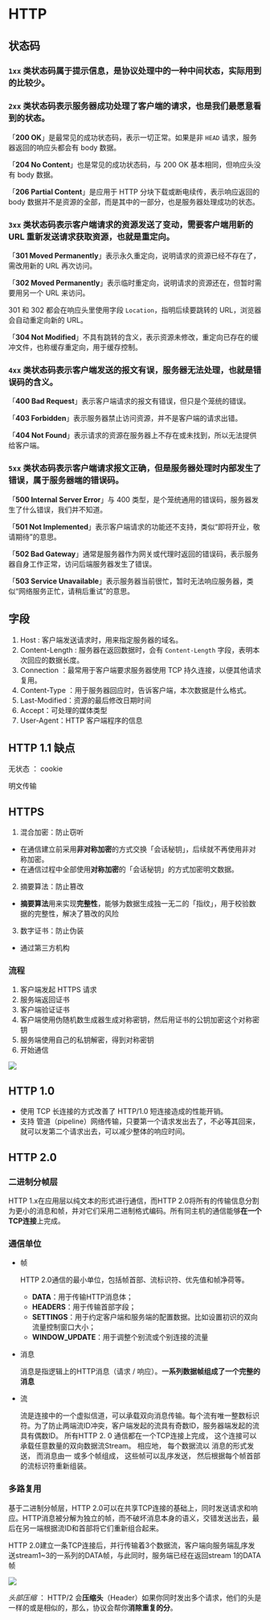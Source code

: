 # HTTP 

## 状态码

### `1xx` 类状态码属于**提示信息**，是协议处理中的一种中间状态，实际用到的比较少。

### `2xx` 类状态码表示服务器**成功**处理了客户端的请求，也是我们最愿意看到的状态。

「**200 OK**」是最常见的成功状态码，表示一切正常。如果是非 `HEAD` 请求，服务器返回的响应头都会有 body 数据。

「**204 No Content**」也是常见的成功状态码，与 200 OK 基本相同，但响应头没有 body 数据。

「**206 Partial Content**」是应用于 HTTP 分块下载或断电续传，表示响应返回的 body 数据并不是资源的全部，而是其中的一部分，也是服务器处理成功的状态。

### `3xx` 类状态码表示客户端请求的资源发送了变动，需要客户端用新的 URL 重新发送请求获取资源，也就是**重定向**。

「**301 Moved Permanently**」表示永久重定向，说明请求的资源已经不存在了，需改用新的 URL 再次访问。

「**302 Moved Permanently**」表示临时重定向，说明请求的资源还在，但暂时需要用另一个 URL 来访问。

301 和 302 都会在响应头里使用字段 `Location`，指明后续要跳转的 URL，浏览器会自动重定向新的 URL。

「**304 Not Modified**」不具有跳转的含义，表示资源未修改，重定向已存在的缓冲文件，也称缓存重定向，用于缓存控制。

### `4xx` 类状态码表示客户端发送的**报文有误**，服务器无法处理，也就是错误码的含义。

「**400 Bad Request**」表示客户端请求的报文有错误，但只是个笼统的错误。

「**403 Forbidden**」表示服务器禁止访问资源，并不是客户端的请求出错。

「**404 Not Found**」表示请求的资源在服务器上不存在或未找到，所以无法提供给客户端。

### `5xx` 类状态码表示客户端请求报文正确，但是**服务器处理时内部发生了错误**，属于服务器端的错误码。

「**500 Internal Server Error**」与 400 类型，是个笼统通用的错误码，服务器发生了什么错误，我们并不知道。

「**501 Not Implemented**」表示客户端请求的功能还不支持，类似“即将开业，敬请期待”的意思。

「**502 Bad Gateway**」通常是服务器作为网关或代理时返回的错误码，表示服务器自身工作正常，访问后端服务器发生了错误。

「**503 Service Unavailable**」表示服务器当前很忙，暂时无法响应服务器，类似“网络服务正忙，请稍后重试”的意思。



## 字段

1. Host : 客户端发送请求时，用来指定服务器的域名。
2. Content-Length : 服务器在返回数据时，会有 `Content-Length` 字段，表明本次回应的数据长度。
3. Connection  ：最常用于客户端要求服务器使用 TCP 持久连接，以便其他请求复用。
4. Content-Type  ：用于服务器回应时，告诉客户端，本次数据是什么格式。
5. Last-Modified：资源的最后修改日期时间
6. Accept：可处理的媒体类型
7. User-Agent：HTTP 客户端程序的信息



## HTTP 1.1 缺点

无状态 ： cookie

明文传输



## HTTPS

1. 混合加密：防止窃听

- 在通信建立前采用**非对称加密**的方式交换「会话秘钥」，后续就不再使用非对称加密。
- 在通信过程中全部使用**对称加密**的「会话秘钥」的方式加密明文数据。

2. 摘要算法：防止篡改

- **摘要算法**用来实现**完整性**，能够为数据生成独一无二的「指纹」，用于校验数据的完整性，解决了篡改的风险

3. 数字证书：防止伪装

- 通过第三方机构

### 流程

1. 客户端发起 HTTPS 请求
2. 服务端返回证书
3. 客户端验证证书
4. 客户端使用伪随机数生成器生成对称密钥，然后用证书的公钥加密这个对称密钥
5. 服务端使用自己的私钥解密，得到对称密钥
6. 开始通信

![](http://emall-t.oss-cn-hangzhou.aliyuncs.com/blog/2020-07-06-044235.png)



## HTTP 1.0

- 使用 TCP 长连接的方式改善了 HTTP/1.0 短连接造成的性能开销。
- 支持 管道（pipeline）网络传输，只要第一个请求发出去了，不必等其回来，就可以发第二个请求出去，可以减少整体的响应时间。



## HTTP 2.0

### 二进制分帧层

HTTP 1.x在应用层以纯文本的形式进行通信，而HTTP 2.0将所有的传输信息分割为更小的消息和帧，并对它们采用二进制格式编码。所有同主机的通信能够**在一个TCP连接**上完成。

### 通信单位

- 帧

    HTTP 2.0通信的最小单位，包括帧首部、流标识符、优先值和帧净荷等。 

    - **DATA**：用于传输HTTP消息体；
    - **HEADERS**：用于传输首部字段；
    - **SETTINGS**：用于约定客户端和服务端的配置数据。比如设置初识的双向流量控制窗口大小；
    - **WINDOW_UPDATE**：用于调整个别流或个别连接的流量

- 消息

    消息是指逻辑上的HTTP消息（请求 / 响应）。**一系列数据帧组成了一个完整的消息**

- 流

    流是连接中的一个虚拟信道，可以承载双向消息传输。每个流有唯一整数标识符。为了防止两端流ID冲突，客户端发起的流具有奇数ID，服务器端发起的流具有偶数ID。 
    所有HTTP 2. 0 通信都在一个TCP连接上完成， 这个连接可以承载任意数量的双向数据流Stream。 相应地， 每个数据流以 消息的形式发送， 而消息由一 或多个帧组成， 这些帧可以乱序发送， 然后根据每个帧首部的流标识符重新组装。 

### 多路复用

基于二进制分帧层，HTTP 2.0可以在共享TCP连接的基础上，同时发送请求和响应。HTTP消息被分解为独立的帧，而不破坏消息本身的语义，交错发送出去，最后在另一端根据流ID和首部将它们重新组合起来。 

HTTP 2.0建立一条TCP连接后，并行传输着3个数据流，客户端向服务端乱序发送stream1~3的一系列的DATA帧，与此同时，服务端已经在返回stream 1的DATA帧 

![](http://emall-t.oss-cn-hangzhou.aliyuncs.com/blog/2020-07-06-044318.jpg)

*头部压缩* ： HTTP/2 会**压缩头**（Header）如果你同时发出多个请求，他们的头是一样的或是相似的，那么，协议会帮你**消除重复的分**。

